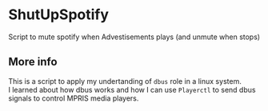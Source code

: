 # ShutUpSpotify
Script to mute spotify when Advestisements plays (and unmute when stops)

## More info
This is a script to apply my undertanding of `dbus` role in a linux system. \
I learned about how dbus works and how I can use `Playerctl` to send dbus signals to control MPRIS media players.
